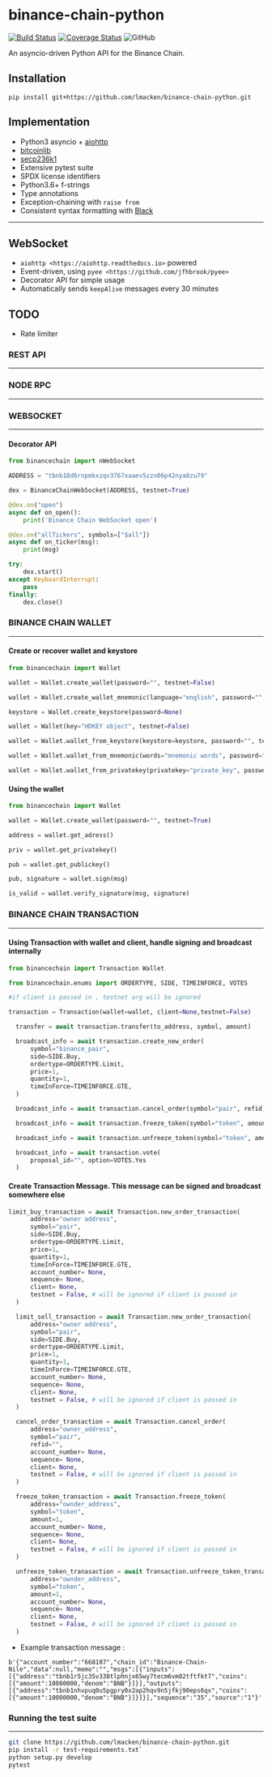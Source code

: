 # binance-chain-python

[![Build Status](https://travis-ci.org/lmacken/binance-chain-python.svg?branch=master&color=green)](https://travis-ci.org/lmacken/binance-chain-python)
[![Coverage Status](https://coveralls.io/repos/github/lmacken/binance-chain-python/badge.svg)](https://coveralls.io/github/lmacken/binance-chain-python)
![GitHub](https://img.shields.io/github/license/lmacken/binance-chain-python.svg)

An asyncio-driven Python API for the Binance Chain.

## Installation

    pip install git+https://github.com/lmacken/binance-chain-python.git

## Implementation

- Python3 asyncio + [aiohttp](https://aiohttp.readthedocs.io)
- [bitcoinlib](https://github.com/1200wd/bitcoinlib)
- [secp236k1](https://github.com/ludbb/secp256k1-py)
- Extensive pytest suite
- SPDX license identifiers
- Python3.6+ f-strings
- Type annotations
- Exception-chaining with `raise from`
- Consistent syntax formatting with [Black](https://github.com/ambv/black)

------------------

## WebSocket

  - `aiohttp <https://aiohttp.readthedocs.io>` powered
  - Event-driven, using `pyee <https://github.com/jfhbrook/pyee>`
  - Decorator API for simple usage
  - Automatically sends `keepAlive` messages every 30 minutes

## TODO
 - Rate limiter

### REST API
------------------

### NODE RPC
------------------

### WEBSOCKET
-------------------

#### Decorator API

```python
from binancechain import nWebSocket

ADDRESS = "tbnb18d6rnpmkxzqv3767xaaev5zzn06p42nya8zu79"

dex = BinanceChainWebSocket(ADDRESS, testnet=True)

@dex.on("open")
async def on_open():
    print('Binance Chain WebSocket open')

@dex.on("allTickers", symbols=["$all"])
async def on_ticker(msg):
    print(msg)

try:
    dex.start()
except KeyboardInterrupt:
    pass
finally:
    dex.close()
```


### BINANCE CHAIN WALLET
----------------
#### Create or recover wallet and keystore
```python
from binancechain import Wallet

wallet = Wallet.create_wallet(password="", testnet=False)

wallet = Wallet.create_wallet_mnemonic(language="english", password="", testnet=False)

keystore = Wallet.create_keystore(password=None)

wallet = Wallet(key="HDKEY object", testnet=False)

wallet = Wallet.wallet_from_keystore(keystore=keystore, password="", testnet=False)

wallet = Wallet.wallet_from_mnemonic(words="mnemonic words", password="", testnet=False)

wallet = Wallet.wallet_from_privatekey(privatekey="private_key", password="", testnet=False)
```

#### Using the wallet
```python
from binancechain import Wallet

wallet = Wallet.create_wallet(password="", testnet=True)

address = wallet.get_adress()

priv = wallet.get_privatekey()

pub = wallet.get_publickey()

pub, signature = wallet.sign(msg)

is_valid = wallet.verify_signature(msg, signature)
```

### BINANCE CHAIN TRANSACTION
-------------------

#### Using Transaction with wallet and client, handle signing and broadcast internally
```python
from binancechain import Transaction Wallet

from binancechain.enums import ORDERTYPE, SIDE, TIMEINFORCE, VOTES

#if client is passed in , testnet arg will be ignored

transaction = Transaction(wallet=wallet, client=None,testnet=False)

  transfer = await transaction.transfer(to_address, symbol, amount)

  broadcast_info = await transaction.create_new_order(
      symbol="binance_pair",
      side=SIDE.Buy,
      ordertype=ORDERTYPE.Limit,
      price=1,
      quantity=1,
      timeInForce=TIMEINFORCE.GTE,
  )

  broadcast_info = await transaction.cancel_order(symbol="pair", refid)

  broadcast_info = await transaction.freeze_token(symbol="token", amount)

  broadcast_info = await transaction.unfreeze_token(symbol="token", amount)

  broadcast_info = await transaction.vote(
      proposal_id="", option=VOTES.Yes
  )
```
#### Create Transaction Message. This message can be signed and broadcast somewhere else

```python
limit_buy_transaction = await Transaction.new_order_transaction(
      address="owner address",
      symbol="pair",
      side=SIDE.Buy,
      ordertype=ORDERTYPE.Limit,
      price=1,
      quantity=1,
      timeInForce=TIMEINFORCE.GTE,
      account_number= None,
      sequence= None,
      client= None,
      testnet = False, # will be ignored if client is passed in
  )

  limit_sell_transaction = await Transaction.new_order_transaction(
      address="owner address",
      symbol="pair",
      side=SIDE.Buy,
      ordertype=ORDERTYPE.Limit,
      price=1,
      quantity=1,
      timeInForce=TIMEINFORCE.GTE,
      account_number= None,
      sequence= None,
      client= None,
      testnet = False, # will be ignored if client is passed in
  )

  cancel_order_transaction = await Transaction.cancel_order(
      address="owner_address",
      symbol="pair",
      refid="",
      account_number= None,
      sequence= None,
      client= None,
      testnet = False, # will be ignored if client is passed in
  )

  freeze_token_transaction = await Transaction.freeze_token(
      address="ownder_address",
      symbol="token",
      amount=1,
      account_number= None,
      sequence= None,
      client= None,
      testnet = False, # will be ignored if client is passed in
  )

  unfreeze_token_tranasaction = await Transaction.unfreeze_token_transaction(
      address="ownder_address",
      symbol="token",
      amount=1,
      account_number= None,
      sequence= None,
      client= None,
      testnet = False, # will be ignored if client is passed in
  )
```
- Example transaction message :

```
b'{"account_number":"668107","chain_id":"Binance-Chain-Nile","data":null,"memo":"","msgs":[{"inputs":[{"address":"tbnb1r5jc35v338tlphnjx65wy7tecm6vm82tftfkt7","coins":[{"amount":10000000,"denom":"BNB"}]}],"outputs":[{"address":"tbnb1nhvpuq0u5pgpry0x2ap2hqv9n5jfkj90eps6qx","coins":[{"amount":10000000,"denom":"BNB"}]}]}],"sequence":"35","source":"1"}'
```

### Running the test suite
----------------------

```bash
git clone https://github.com/lmacken/binance-chain-python.git
pip install -r test-requirements.txt`
python setup.py develop
pytest
```
